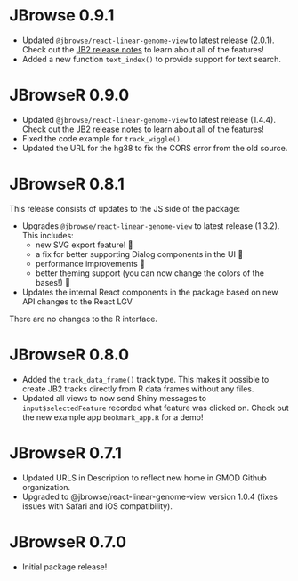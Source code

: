 # JBrowse 0.9.1

- Updated `@jbrowse/react-linear-genome-view` to latest release (2.0.1). Check out the [JB2 release notes](https://jbrowse.org/jb2/blog/2022/07/13/v2.0.1-release/) to learn about all of the features!
- Added a new function `text_index()` to provide support for text search.

# JBrowseR 0.9.0

- Updated `@jbrowse/react-linear-genome-view` to latest release (1.4.4). Check out the [JB2 release notes](https://jbrowse.org/jb2/blog/2021/09/14/v1.4.4-release/) to learn about all of the features!
- Fixed the code example for `track_wiggle()`.
- Updated the URL for the hg38 to fix the CORS error from the old source.

# JBrowseR 0.8.1

This release consists of updates to the JS side of the package:

- Upgrades `@jbrowse/react-linear-genome-view` to latest release (1.3.2). This includes:
  - new SVG export feature! 📸
  - a fix for better supporting Dialog components in the UI 🔨
  - performance improvements 🚀
  - better theming support (you can now change the colors of the bases!) 🎨
- Updates the internal React components in the package based on new API changes to the React LGV

There are no changes to the R interface.

# JBrowseR 0.8.0

* Added the `track_data_frame()` track type. This makes it possible to create JB2 tracks directly
from R data frames without any files.
* Updated all views to now send Shiny messages to `input$selectedFeature` recorded what feature was
clicked on. Check out the new example app `bookmark_app.R` for a demo!

# JBrowseR 0.7.1

* Updated URLS in Description to reflect new home in GMOD Github organization.
* Upgraded to @jbrowse/react-linear-genome-view version 1.0.4 (fixes issues with Safari and iOS compatibility).

# JBrowseR 0.7.0

* Initial package release!
